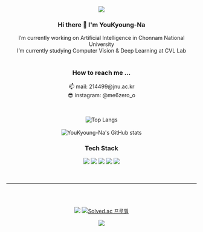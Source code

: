 <div align = "center">
<img src="https://capsule-render.vercel.app/api?type=waving&color=C98AFF&height=150&section=header"/>


<h3> Hi there 👋 I'm YouKyoung-Na</h3>
 I’m currently working on Artificial Intelligence in Chonnam National University <br>
 I’m currently studying Computer Vision & Deep Learning at CVL Lab
<br><br> 
<h3> How to reach me ... </h3>
 📫 mail: 214499@jnu.ac.kr<br>
 😎 instagram: @me6zero_o

<br><br>
![Top Langs](https://github-readme-stats.vercel.app/api/top-langs/?username=YouKyoung-Na&layout=compact&theme=buefy)<br><br>
![YouKyoung-Na's GitHub stats](https://github-readme-stats.vercel.app/api?username=YouKyoung-Na&show_icons=true&theme=buefy)
 

<h3>Tech Stack</h3>  
<img src="https://img.shields.io/badge/Python-4641D9?style=flat-square&logo=Python&logoColor=white"/>
 <img src="https://img.shields.io/badge/Java-990085?style=flat-square&logo=java&logoColor=white"/>
 <img src="https://img.shields.io/badge/C-5D5D5D?style=flat-square&logo=C&logoColor=white"/>
 <img src="https://img.shields.io/badge/HTML-8041D9?style=flat-square&logo=HTML5&logoColor=white"/>
 <img src="https://img.shields.io/badge/CSS-C72F7A?style=flat-square&logo=CSS3&logoColor=white"/>
<br><br><br>
 <hr>
<br><br>
 
<a href="https://hits.seeyoufarm.com"><img src="https://hits.seeyoufarm.com/api/count/incr/badge.svg?url=https%3A%2F%2Fgithub.com%2FYouKyoung-Na&count_bg=%23A886E0&title_bg=%23674EC5&icon=github.svg&icon_color=%23E7E7E7&title=Github&edge_flat=false"/></a>
[![Solved.ac 프로필](http://mazassumnida.wtf/api/mini/generate_badge?boj=dbrudskql823)](https://solved.ac/dbrudskql823)

 
<img src="https://capsule-render.vercel.app/api?type=waving&color=C98AFF&height=150&section=footer"/>
